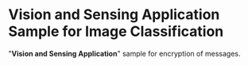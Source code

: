 # Vision and Sensing Application Sample for Image Classification
"**Vision and Sensing Application**" sample for encryption of messages.
